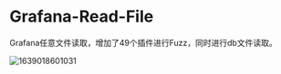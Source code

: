 # Grafana-Read-File

Grafana任意文件读取，增加了49个插件进行Fuzz，同时进行db文件读取。

![1639018601031](https://user-images.githubusercontent.com/41940481/145326467-e058da56-4a1c-4ae1-89d0-433bb0e56666.jpg)
